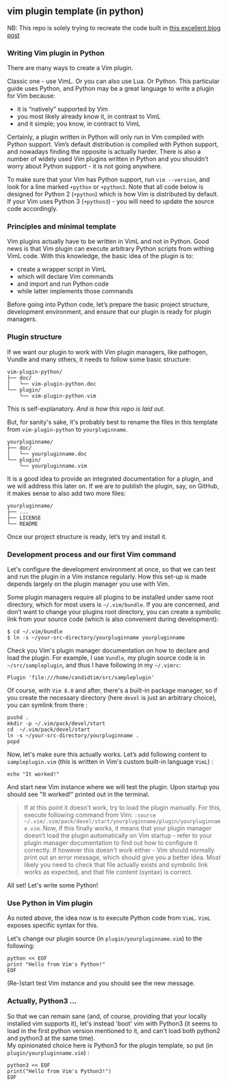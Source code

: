 ## vim plugin template (in python)

NB: This repo is solely trying to recreate the code built in [this excellent blog post](http://candidtim.github.io/vim/2017/08/11/write-vim-plugin-in-python.html)

### Writing Vim plugin in Python


There are many ways to create a Vim plugin. 

Classic one - use VimL. Or you can also use Lua. Or Python. This particular guide uses Python, and Python may be a great language to write a plugin for Vim because:

*  it is “natively” supported by Vim
*  you most likely already know it, in contrast to VimL
*  and it simple; you know, in contract to VimL


Certainly, a plugin written in Python will only run in Vim compiled with Python support. 
Vim’s default distribution is compiled with Python support, and nowadays finding the opposite is actually harder. 
There is also a number of widely used Vim plugins written in Python and you shouldn’t worry about Python support - it is not going anywhere.

To make sure that your Vim has Python support, run `vim --version`, 
and look for a line marked `+python` or `+python3`. 
Note that all code below is designed for Python 2 (`+python`) which is how Vim is distributed by default. 
If your Vim uses Python 3 (`+python3`) - you will need to update the source code accordingly.



### Principles and minimal template

Vim plugins actually have to be written in VimL and not in Python. 
Good news is that Vim plugin can execute arbitrary Python scripts from withing VimL code. 
With this knowledge, the basic idea of the plugin is to:

*  create a wrapper script in VimL
*  which will declare Vim commands
*  and import and run Python code
*  while latter implements those commands

Before going into Python code, let’s prepare the basic project structure, 
development environment, and ensure that our plugin is ready for plugin managers.


### Plugin structure

If we want our plugin to work with Vim plugin managers, like 
pathogen, Vundle and many others, it needs to follow some basic structure:

```
vim-plugin-python/
├── doc/
│   └── vim-plugin-python.doc
└── plugin/
    └── vim-plugin-python.vim
```

This is self-explanatory.  *And is how this repo is laid out.*

But, for sanity's sake, it's probably best to rename the files in this template from `vim-plugin-python` to `yourpluginname`.

```
yourpluginname/
├── doc/
│   └── yourpluginname.doc
└── plugin/
    └── yourpluginname.vim
```


It is a good idea to provide an integrated documentation for a plugin, 
and we will address this later on. 
If we are to publish the plugin, say, on GitHub, 
it makes sense to also add two more files:

```
yourpluginname/
├── ...
├── LICENSE
└── README
```

Once our project structure is ready, let’s try and install it.


### Development process and our first Vim command 

Let's configure the development environment at once, 
so that we can test and run the plugin in a Vim instance regularly. 
How this set-up is made depends largely on the plugin manager you use with Vim.

Some plugin managers require all plugins to be installed under same root directory, 
which for most users is `~/.vim/bundle`. 
If you are concerned, and don’t want to change your plugins root directory, 
you can create a symbolic link from your source code (which is also convenient during development):

```
$ cd ~/.vim/bundle
$ ln -s ~/your-src-directory/yourpluginname yourpluginname
```

Check you Vim's plugin manager documentation on how to declare and load the plugin. 
For example, I use `Vundle`, my plugin source code is in `~/src/sampleplugin`, 
and thus I have following in my `~/.vimrc`:

```
Plugin 'file:///home/candidtim/src/sampleplugin'
```

Of course, with `Vim 8.0` and after, there's a built-in package manager, so if you 
create the necessary directory (here `devel` is just an arbitrary choice), you can symlink from there :

```
pushd . 
mkdir -p ~/.vim/pack/devel/start
cd  ~/.vim/pack/devel/start
ln -s ~/your-src-directory/yourpluginname .
popd
```

Now, let's make sure this actually works. Let’s add following content to `sampleplugin.vim` 
(this is written in Vim's custom built-in language `VimL`) :

```
echo "It worked!"
```

And start new Vim instance where we will test the plugin. 
Upon startup you should see "It worked!" printed out in the terminal. 

>   If at this point it doesn't work, try to load the plugin manually. 
>   For this, execute following command from Vim: `:source ~/.vim/.vim/pack/devel/start/yourpluginname/plugin/yourpluginname.vim`. 
>   Now, if this finally works, 
>   it means that your plugin manager doesn’t load the plugin automatically on Vim startup - 
>   refer to your plugin manager documentation to find out how to configure it correctly. 
>   If however this doesn't work either - Vim should normally print out an error message, 
>   which should give you a better idea. 
>   Most likely you need to check that file actually exists and symbolic link works as expected, 
>   and that file content (syntax) is correct.

All set! Let's write some Python!


### Use Python in Vim plugin

As noted above, the idea now is to execute Python code from `VimL`. 
`VimL` exposes specific syntax for this. 

Let's change our plugin source (in `plugin/yourpluginname.vim`) to the following:

```
python << EOF
print "Hello from Vim's Python!"
EOF
```

(Re-)start test Vim instance and you should see the new message.


### Actually, Python3 ...

So that we can remain sane (and, of course, providing that your locally installed vim supports it),
let's instead 'boot' vim with Python3 (it seems to load in the first python version mentioned to it, 
and can't load both python2 and python3 at the same time).  
My opinionated choice here is Python3 for the plugin template, so put (in `plugin/yourpluginname.vim`) :

```
python3 << EOF
print("Hello from Vim's Python3!")
EOF
```

